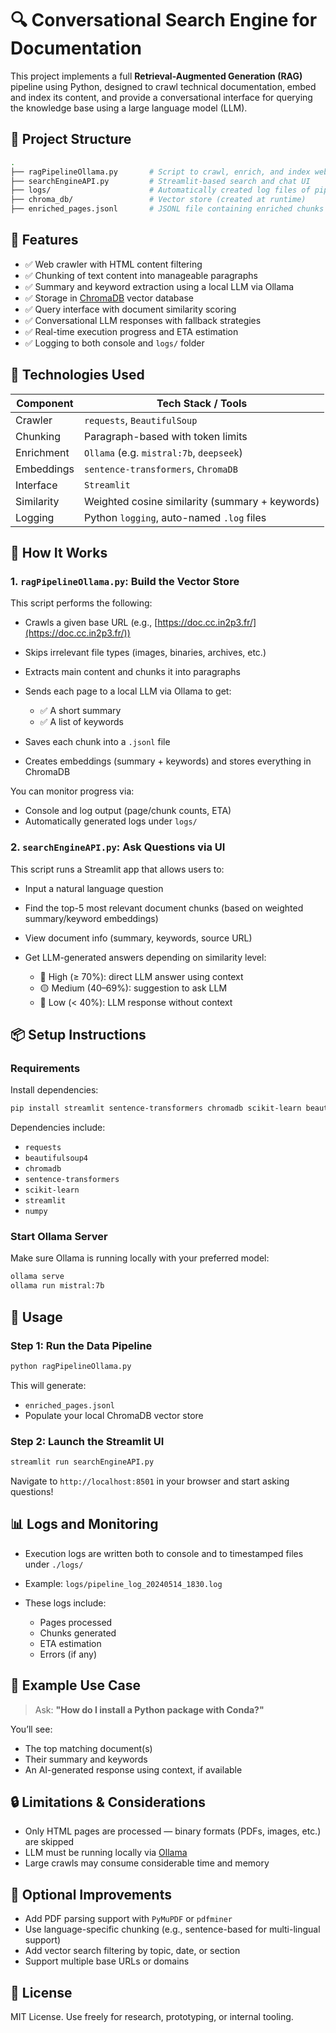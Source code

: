 # 🔍 Conversational Search Engine for Documentation

This project implements a full **Retrieval-Augmented Generation (RAG)** pipeline using Python, designed to crawl technical documentation, embed and index its content, and provide a conversational interface for querying the knowledge base using a large language model (LLM).



## 📁 Project Structure

```bash
.
├── ragPipelineOllama.py       # Script to crawl, enrich, and index web content
├── searchEngineAPI.py         # Streamlit-based search and chat UI
├── logs/                      # Automatically created log files of pipeline execution
├── chroma_db/                 # Vector store (created at runtime)
├── enriched_pages.jsonl       # JSONL file containing enriched chunks (created at runtime)
```

## 🚀 Features

* ✅ Web crawler with HTML content filtering
* ✅ Chunking of text content into manageable paragraphs
* ✅ Summary and keyword extraction using a local LLM via Ollama
* ✅ Storage in [ChromaDB](https://www.trychroma.com/) vector database
* ✅ Query interface with document similarity scoring
* ✅ Conversational LLM responses with fallback strategies
* ✅ Real-time execution progress and ETA estimation
* ✅ Logging to both console and `logs/` folder

## 🧠 Technologies Used

| Component  | Tech Stack / Tools                              |
| ---------- | ----------------------------------------------- |
| Crawler    | `requests`, `BeautifulSoup`                     |
| Chunking   | Paragraph-based with token limits               |
| Enrichment | `Ollama` (e.g. `mistral:7b`, `deepseek`)        |
| Embeddings | `sentence-transformers`, `ChromaDB`             |
| Interface  | `Streamlit`                                     |
| Similarity | Weighted cosine similarity (summary + keywords) |
| Logging    | Python `logging`, auto-named `.log` files       |



## 🧪 How It Works

### 1. `ragPipelineOllama.py`: Build the Vector Store

This script performs the following:

* Crawls a given base URL (e.g., [https://doc.cc.in2p3.fr/](https://doc.cc.in2p3.fr/))
* Skips irrelevant file types (images, binaries, archives, etc.)
* Extracts main content and chunks it into paragraphs
* Sends each page to a local LLM via Ollama to get:

  * ✅ A short summary
  * ✅ A list of keywords
* Saves each chunk into a `.jsonl` file
* Creates embeddings (summary + keywords) and stores everything in ChromaDB

You can monitor progress via:

* Console and log output (page/chunk counts, ETA)
* Automatically generated logs under `logs/`

### 2. `searchEngineAPI.py`: Ask Questions via UI

This script runs a Streamlit app that allows users to:

* Input a natural language question
* Find the top-5 most relevant document chunks (based on weighted summary/keyword embeddings)
* View document info (summary, keywords, source URL)
* Get LLM-generated answers depending on similarity level:

  * 🔵 High (≥ 70%): direct LLM answer using context
  * 🟡 Medium (40–69%): suggestion to ask LLM
  * 🔴 Low (< 40%): LLM response without context


## 📦 Setup Instructions

### Requirements

Install dependencies:

```bash
pip install streamlit sentence-transformers chromadb scikit-learn beautifulsoup4 requests bs4 sentence_transformers
```

Dependencies include:

* `requests`
* `beautifulsoup4`
* `chromadb`
* `sentence-transformers`
* `scikit-learn`
* `streamlit`
* `numpy`

### Start Ollama Server

Make sure Ollama is running locally with your preferred model:

```bash
ollama serve
ollama run mistral:7b
```


## 🧰 Usage

### Step 1: Run the Data Pipeline

```bash
python ragPipelineOllama.py
```

This will generate:

* `enriched_pages.jsonl`
* Populate your local ChromaDB vector store

### Step 2: Launch the Streamlit UI

```bash
streamlit run searchEngineAPI.py
```

Navigate to `http://localhost:8501` in your browser and start asking questions!


## 📊 Logs and Monitoring

* Execution logs are written both to console and to timestamped files under `./logs/`
* Example: `logs/pipeline_log_20240514_1830.log`
* These logs include:

  * Pages processed
  * Chunks generated
  * ETA estimation
  * Errors (if any)


## 📌 Example Use Case

> Ask: **"How do I install a Python package with Conda?"**

You’ll see:

* The top matching document(s)
* Their summary and keywords
* An AI-generated response using context, if available


## 🔒 Limitations & Considerations

* Only HTML pages are processed — binary formats (PDFs, images, etc.) are skipped
* LLM must be running locally via [Ollama](https://ollama.com/)
* Large crawls may consume considerable time and memory


## 📁 Optional Improvements

* Add PDF parsing support with `PyMuPDF` or `pdfminer`
* Use language-specific chunking (e.g., sentence-based for multi-lingual support)
* Add vector search filtering by topic, date, or section
* Support multiple base URLs or domains


## 📝 License

MIT License. Use freely for research, prototyping, or internal tooling.
